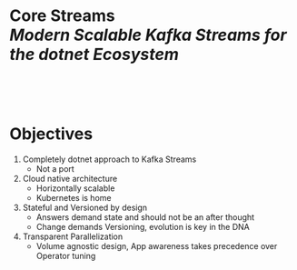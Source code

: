 # **Core Streams**</br>*Modern Scalable Kafka Streams for the dotnet Ecosystem*
&nbsp;

&nbsp;

# Objectives
1. Completely dotnet approach to Kafka Streams
    - Not a port
1. Cloud native architecture
    - Horizontally scalable
    - Kubernetes is home
1. Stateful and Versioned by design
    - Answers demand state and should not be an after thought
    - Change demands Versioning, evolution is key in the DNA
1. Transparent Parallelization
    - Volume agnostic design, App awareness takes precedence over Operator tuning